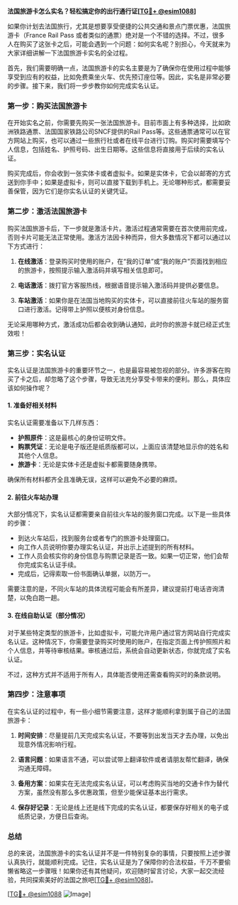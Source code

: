 **法国旅游卡怎么实名？轻松搞定你的出行通行证[[TG💪+ @esim1088](https://t.me/s/esim1088)]**

如果你计划去法国旅行，尤其是想要享受便捷的公共交通和景点门票优惠，法国旅游卡（France Rail Pass 或者类似的通票）绝对是一个不错的选择。不过，很多人在购买了这张卡之后，可能会遇到一个问题：如何实名呢？别担心，今天就来为大家详细讲解一下法国旅游卡实名的全过程。

首先，我们需要明确一点，法国旅游卡的实名主要是为了确保你在使用过程中能够享受到应有的权益，比如免费乘坐火车、优先预订座位等。因此，实名是非常必要的步骤。接下来，我们将一步步教你如何完成实名认证。

### 第一步：购买法国旅游卡

在开始实名之前，你需要先购买一张法国旅游卡。目前市面上有多种选择，比如欧洲铁路通票、法国国家铁路公司SNCF提供的Rail Pass等。这些通票通常可以在官方网站上购买，也可以通过一些旅行社或者在线平台进行订购。购买时需要填写个人信息，包括姓名、护照号码、出生日期等。这些信息将直接用于后续的实名认证。

购买完成后，你会收到一张实体卡或者虚拟卡。如果是实体卡，它会以邮寄的方式送到你手中；如果是虚拟卡，则可以直接下载到手机上。无论哪种形式，都需要妥善保管，因为它们是你实名认证的关键凭证。

### 第二步：激活法国旅游卡

购买法国旅游卡后，下一步就是激活卡片。激活过程通常需要在首次使用前完成，否则卡片可能无法正常使用。激活方法因卡种而异，但大多数情况下都可以通过以下方式进行：

1. **在线激活**：登录购买时使用的账户，在“我的订单”或“我的账户”页面找到相应的旅游卡，按照提示输入激活码并填写相关信息即可。
   
2. **电话激活**：拨打官方客服热线，根据语音提示输入激活码并提供必要信息。

3. **车站激活**：如果你是在法国当地购买的实体卡，可以直接前往火车站的服务窗口进行激活。记得带上护照以便核对身份信息。

无论采用哪种方式，激活成功后都会收到确认通知，此时你的旅游卡就已经正式生效啦！

### 第三步：实名认证

实名认证是法国旅游卡的重要环节之一，也是最容易被忽视的部分。许多游客在购买了卡之后，却忽略了这个步骤，导致无法充分享受卡带来的便利。那么，具体应该如何操作呢？

#### 1. 准备好相关材料

实名认证需要准备以下几样东西：
- **护照原件**：这是最核心的身份证明文件。
- **购票凭证**：无论是电子版还是纸质版都可以，上面应该清楚地显示你的姓名和其他个人信息。
- **旅游卡**：无论是实体卡还是虚拟卡都需要随身携带。

确保所有材料都齐全且准确无误，这样可以避免不必要的麻烦。

#### 2. 前往火车站办理

大部分情况下，实名认证都需要亲自前往火车站的服务窗口完成。以下是一些具体的步骤：

- 到达火车站后，找到服务台或者专门的旅游卡处理窗口。
- 向工作人员说明你要办理实名认证，并出示上述提到的所有材料。
- 工作人员会核实你的身份信息与购票记录是否一致。如果一切正常，他们会帮你完成实名认证手续。
- 完成后，记得索取一份书面确认单据，以防万一。

需要注意的是，不同火车站的具体流程可能会有所差异，建议提前打电话咨询清楚，以免白跑一趟。

#### 3. 在线自助认证（部分情况）

对于某些特定类型的旅游卡，比如虚拟卡，可能允许用户通过官方网站自行完成实名认证。这种情况下，你需要登录购买时使用的账户，在指定页面上传护照照片和个人信息，并等待审核结果。审核通过后，系统会自动更新状态，你就完成了实名认证。

不过，这种方式并不适用于所有人，具体能否使用还需查看购买时的条款说明。

### 第四步：注意事项

在实名认证的过程中，有一些小细节需要注意，这样才能顺利拿到属于自己的法国旅游卡：

1. **时间安排**：尽量提前几天完成实名认证，不要等到出发当天才去办理，以免出现意外情况影响行程。
   
2. **语言问题**：如果语言不通，可以尝试带上翻译软件或者请朋友帮忙翻译，确保沟通无障碍。

3. **备用方案**：如果实在无法完成实名认证，可以考虑购买当地的交通卡作为替代方案，虽然没有那么多优惠政策，但至少能保证基本出行需求。

4. **保存好记录**：无论是线上还是线下完成的实名认证，都要保存好相关的电子或纸质记录，方便日后查询。

### 总结

总的来说，法国旅游卡的实名认证并不是一件特别复杂的事情，只要按照上述步骤认真执行，就能顺利完成。记住，实名认证是为了保障你的合法权益，千万不要偷懒省略这一步骤哦！如果你还有其他疑问，欢迎随时留言讨论，大家一起交流经验，共同探索美好的法国之旅吧[[TG💪+ @esim1088](https://t.me/s/esim1088)]。

[[TG💪+ @esim1088](https://t.me/s/esim1088) ![Image](https://i.postimg.cc/4NQfJmqS/Snipaste-2025-05-13-00-14-12.png)]